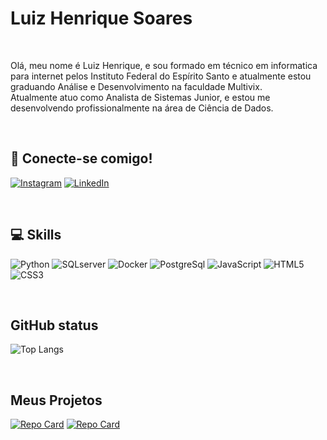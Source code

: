 
# Luiz Henrique Soares
<br>

Olá, meu nome é Luiz Henrique, e sou formado em técnico em informatica para internet pelos Instituto Federal do Espírito Santo e atualmente estou graduando Análise e Desenvolvimento na faculdade Multivix.
<br>
Atualmente atuo como Analista de Sistemas Junior, e estou me desenvolvendo profissionalmente na área de Ciência de Dados.

<br>

## 🔗 Conecte-se comigo!

[![Instagram](https://img.shields.io/badge/Instagram-0d1117?style=for-the-badge&logo=instagram&logoColor=fff)](https://www.instagram.com/luizhen027/)
[![LinkedIn](https://img.shields.io/badge/-LinkedIn-0d1117?style=for-the-badge&logo=linkedin&logoColor=fff)](https://www.linkedin.com/in/luiz-strutz/)

<br>

## 💻 Skills

![Python](https://img.shields.io/badge/Python-0d1117?style=for-the-badge&logo=python&logoColor=fff)
![SQLserver](https://img.shields.io/badge/SQLServer-0d1117?style=for-the-badge&logo=microsoftSqlserver&logoColor=fff)
![Docker](https://img.shields.io/badge/Docker-0d1117?style=for-the-badge&logo=docker&logoColor=fff)
![PostgreSql](https://img.shields.io/badge/PostgreSql-0d1117?style=for-the-badge&logo=PostgreSql&logoColor=fff)
![JavaScript](https://img.shields.io/badge/Javascript-0d1117?style=for-the-badge&logo=javascript&logoColor=fff)
![HTML5](https://img.shields.io/badge/HTML5-0d1117?style=for-the-badge&logo=html5&logoColor=fff)
![CSS3](https://img.shields.io/badge/CSS3-0d1117?style=for-the-badge&logo=CSS3&logoColor=fff)

<br>

## GitHub status


![Top Langs](https://github-readme-stats-git-masterrstaa-rickstaa.vercel.app/api/top-langs/?username=Luizhenss&bg_color=0d1117&border_color=000&title_color=fff&text_color=fff)


<br>

## Meus Projetos

[![Repo Card](https://github-readme-stats.vercel.app/api/pin/?username=Luizhenss&repo=santander-bootcamp&bg_color=0d1117&border_color=000&show_icons=true&icon_color=fff&title_color=fff&text_color=fff)](https://github.com/Luizhenss/santander-bootcamp)
[![Repo Card](https://github-readme-stats.vercel.app/api/pin/?username=Luizhenss&repo=lista-de-tarefas&bg_color=0d1117&border_color=000&show_icons=true&icon_color=fff&title_color=fff&text_color=fff)](https://github.com/Luizhenss/lista-de-tarefas)

